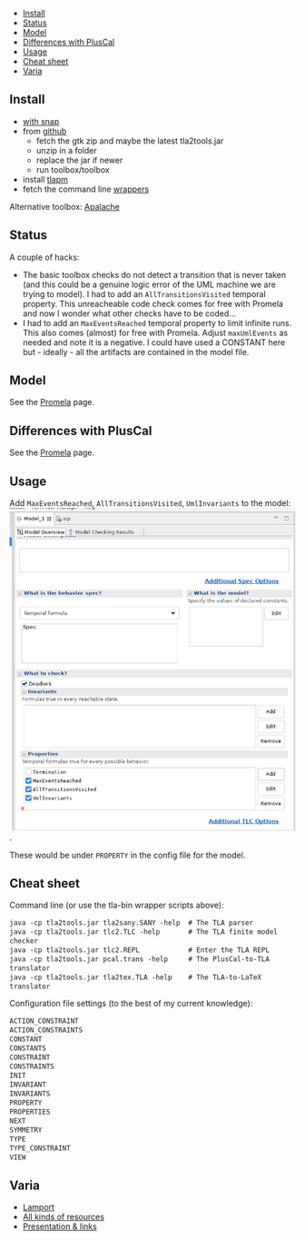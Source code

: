 - [Install](#install)
- [Status](#status)
- [Model](#model)
- [Differences with PlusCal](#differences-with-pluscal)
- [Usage](#usage)
- [Cheat sheet](#cheat-sheet)
- [Varia](#varia)

## Install

- [with snap](https://snapcraft.io/tlaplus)
- from [github](https://github.com/tlaplus/tlaplus/releases)
  - fetch the gtk zip and maybe the latest tla2tools.jar
  - unzip in a folder
  - replace the jar if newer
  - run toolbox/toolbox
- install [tlapm](https://github.com/tlaplus/tlapm)
- fetch the command line [wrappers](https://github.com/pmer/tla-bin)

Alternative toolbox: [Apalache](https://apalache.informal.systems/)

## Status

A couple of hacks:

- The basic toolbox checks do not detect a transition that is never taken (and this could be a genuine logic error of the UML machine we are trying to model). I had to add an ```AllTransitionsVisited``` temporal property. This unreacheable code check comes for free with Promela and now I wonder what other checks have to be coded...
- I had to add an ```MaxEventsReached``` temporal property to limit infinite runs. This also comes (almost) for free with Promela. 
Adjust ```maxUmlEvents``` as needed and note it is a negative. I could have used a CONSTANT here but - ideally - all the artifacts are contained in the model file.

## Model

See the [Promela](spin.md#model) page.

## Differences with PlusCal

See the [Promela](spin.md#differences-with-pluscal) page.

## Usage

Add ```MaxEventsReached```, ```AllTransitionsVisited```, ```UmlInvariants``` to the model: ![image](images/tla1.png).

These would be under ```PROPERTY``` in the config file for the model.

## Cheat sheet

Command line (or use the tla-bin wrapper scripts above):
```
java -cp tla2tools.jar tla2sany.SANY -help  # The TLA parser
java -cp tla2tools.jar tlc2.TLC -help       # The TLA finite model checker
java -cp tla2tools.jar tlc2.REPL            # Enter the TLA REPL
java -cp tla2tools.jar pcal.trans -help     # The PlusCal-to-TLA translator
java -cp tla2tools.jar tla2tex.TLA -help    # The TLA-to-LaTeX translator
```

Configuration file settings (to the best of my current knowledge):
```
ACTION_CONSTRAINT
ACTION_CONSTRAINTS
CONSTANT
CONSTANTS
CONSTRAINT
CONSTRAINTS
INIT
INVARIANT
INVARIANTS
PROPERTY
PROPERTIES
NEXT
SYMMETRY
TYPE
TYPE_CONSTRAINT
VIEW
```

## Varia

- [Lamport](https://lamport.azurewebsites.net/tla/standalone-tools.html?back-link=tools.html)
- [All kinds of resources](https://learntla.com/reference/other-resources.html)
- [Presentation & links](https://www.moritz.systems/blog/an-introduction-to-formal-verification/)

